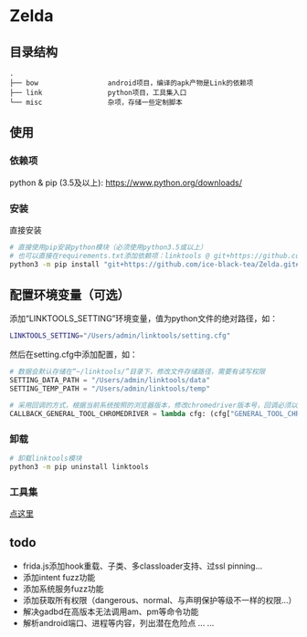# Zelda

## 目录结构

```tree
.
├── bow                 android项目，编译的apk产物是Link的依赖项
├── link                python项目，工具集入口
└── misc                杂项，存储一些定制脚本
```

## 使用

### 依赖项

python & pip (3.5及以上): <https://www.python.org/downloads/>

### 安装

直接安装

```bash
# 直接使用pip安装python模块（必须使用python3.5或以上）
# 也可以直接在requirements.txt添加依赖项：linktools @ git+https://github.com/ice-black-tea/Zelda.git#egg=linktools&subdirectory=link
python3 -m pip install "git+https://github.com/ice-black-tea/Zelda.git#egg=linktools&subdirectory=link"
```

## 配置环境变量（可选）

添加“LINKTOOLS_SETTING”环境变量，值为python文件的绝对路径，如：

```bash
LINKTOOLS_SETTING="/Users/admin/linktools/setting.cfg"
```

然后在setting.cfg中添加配置，如：

```python
# 数据会默认存储在“~/linktools/”目录下，修改文件存储路径，需要有读写权限
SETTING_DATA_PATH = "/Users/admin/linktools/data"
SETTING_TEMP_PATH = "/Users/admin/linktools/temp"

# 采用回调的方式，根据当前系统按照的浏览器版本，修改chromedriver版本号，回调必须以“CALLBACK_”开头
CALLBACK_GENERAL_TOOL_CHROMEDRIVER = lambda cfg: (cfg["GENERAL_TOOL_CHROMEDRIVER"].update(version="1.1.1.1"))
```

### 卸载

```bash
# 卸载linktools模块
python3 -m pip uninstall linktools
```

### 工具集

[点这里](Link/README.md)

## todo

* frida.js添加hook重载、子类、多classloader支持、过ssl pinning...
* 添加intent fuzz功能
* 添加系统服务fuzz功能
* 添加获取所有权限（dangerous、normal、与声明保护等级不一样的权限...）
* 解决gadbd在高版本无法调用am、pm等命令功能
* 解析android端口、进程等内容，列出潜在危险点
... ...
